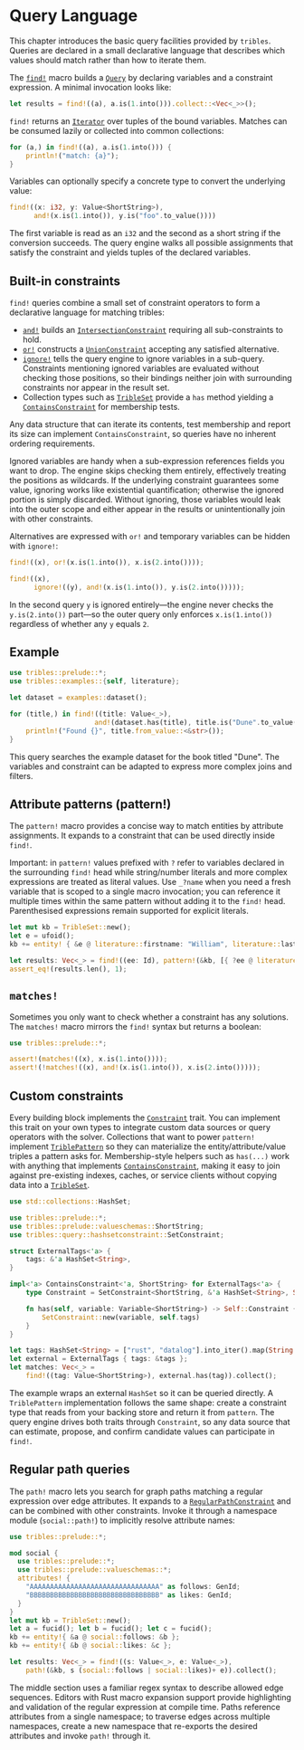 # Query Language

This chapter introduces the basic query facilities provided by `tribles`.
Queries are declared in a small declarative language that describes which
values should match rather than how to iterate them.

The [`find!`](crate::prelude::find) macro builds a
[`Query`](crate::query::Query) by declaring variables and a constraint
expression. A minimal invocation looks like:

```rust
let results = find!((a), a.is(1.into())).collect::<Vec<_>>();
```

`find!` returns an [`Iterator`](core::iter::Iterator) over tuples of the bound
variables. Matches can be consumed lazily or collected into common
collections:

```rust
for (a,) in find!((a), a.is(1.into())) {
    println!("match: {a}");
}
```

Variables can optionally specify a concrete type to convert the underlying
value:

```rust
find!((x: i32, y: Value<ShortString>),
      and!(x.is(1.into()), y.is("foo".to_value())))
```

The first variable is read as an `i32` and the second as a short string if the
conversion succeeds. The query engine walks all possible assignments that
satisfy the constraint and yields tuples of the declared variables.

## Built-in constraints

`find!` queries combine a small set of constraint operators to form a declarative
language for matching tribles:

- [`and!`](crate::prelude::and) builds an
  [`IntersectionConstraint`](crate::query::intersectionconstraint::IntersectionConstraint)
  requiring all sub-constraints to hold.
- [`or!`](crate::prelude::or) constructs a
  [`UnionConstraint`](crate::query::unionconstraint::UnionConstraint)
  accepting any satisfied alternative.
- [`ignore!`](crate::ignore) tells the query engine to ignore variables in
  a sub-query. Constraints mentioning ignored variables are evaluated without
  checking those positions, so their bindings neither join with surrounding
  constraints nor appear in the result set.
- Collection types such as [`TribleSet`](crate::tribleset::TribleSet) provide a
  `has` method yielding a
  [`ContainsConstraint`](crate::query::hashsetconstraint::ContainsConstraint) for
  membership tests.

Any data structure that can iterate its contents, test membership and report its
size can implement `ContainsConstraint`, so queries have no inherent ordering
requirements.

Ignored variables are handy when a sub-expression references fields you want to
drop. The engine skips checking them entirely, effectively treating the
positions as wildcards. If the underlying constraint guarantees some value,
ignoring works like existential quantification; otherwise the ignored portion is
simply discarded. Without ignoring, those variables would leak into the outer
scope and either appear in the results or unintentionally join with other
constraints.

Alternatives are expressed with `or!` and temporary variables can be hidden
with `ignore!`:

```rust
find!((x), or!(x.is(1.into()), x.is(2.into())));

find!((x),
      ignore!((y), and!(x.is(1.into()), y.is(2.into()))));
```

In the second query `y` is ignored entirely—the engine never checks the
`y.is(2.into())` part—so the outer query only enforces `x.is(1.into())`
regardless of whether any `y` equals `2`.

## Example

```rust
use tribles::prelude::*;
use tribles::examples::{self, literature};

let dataset = examples::dataset();

for (title,) in find!((title: Value<_>),
                     and!(dataset.has(title), title.is("Dune".to_value()))) {
    println!("Found {}", title.from_value::<&str>());
}
```

This query searches the example dataset for the book titled "Dune".  The
variables and constraint can be adapted to express more complex joins and
filters.

## Attribute patterns (pattern!)

The `pattern!` macro provides a concise way to match entities by attribute
assignments. It expands to a constraint that can be used directly inside
`find!`.

Important: in `pattern!` values prefixed with `?` refer to variables declared
in the surrounding `find!` head while string/number literals and more complex
expressions are treated as literal values. Use `_?name` when you need a fresh
variable that is scoped to a single macro invocation; you can reference it
multiple times within the same pattern without adding it to the `find!` head.
Parenthesised expressions remain supported for explicit literals.

```rust
let mut kb = TribleSet::new();
let e = ufoid();
kb += entity! { &e @ literature::firstname: "William", literature::lastname: "Shakespeare" };

let results: Vec<_> = find!((ee: Id), pattern!(&kb, [{ ?ee @ literature::firstname: "William" }])).collect();
assert_eq!(results.len(), 1);
```

## `matches!`

Sometimes you only want to check whether a constraint has any solutions.
The `matches!` macro mirrors the `find!` syntax but returns a boolean:

```rust
use tribles::prelude::*;

assert!(matches!((x), x.is(1.into())));
assert!(!matches!((x), and!(x.is(1.into()), x.is(2.into()))));
```

## Custom constraints

Every building block implements the
[`Constraint`](crate::query::Constraint) trait.  You can implement this trait on
your own types to integrate custom data sources or query operators with the
solver. Collections that want to power `pattern!` implement
[`TriblePattern`](crate::query::TriblePattern) so they can materialize the
entity/attribute/value triples a pattern asks for.  Membership-style helpers
such as `has(...)` work with anything that implements
[`ContainsConstraint`](crate::query::ContainsConstraint), making it easy to join
against pre-existing indexes, caches, or service clients without copying data
into a [`TribleSet`](crate::trible::TribleSet).

```rust
use std::collections::HashSet;

use tribles::prelude::*;
use tribles::prelude::valueschemas::ShortString;
use tribles::query::hashsetconstraint::SetConstraint;

struct ExternalTags<'a> {
    tags: &'a HashSet<String>,
}

impl<'a> ContainsConstraint<'a, ShortString> for ExternalTags<'a> {
    type Constraint = SetConstraint<ShortString, &'a HashSet<String>, String>;

    fn has(self, variable: Variable<ShortString>) -> Self::Constraint {
        SetConstraint::new(variable, self.tags)
    }
}

let tags: HashSet<String> = ["rust", "datalog"].into_iter().map(String::from).collect();
let external = ExternalTags { tags: &tags };
let matches: Vec<_> =
    find!((tag: Value<ShortString>), external.has(tag)).collect();
```

The example wraps an external `HashSet` so it can be queried directly.  A
`TriblePattern` implementation follows the same shape: create a constraint
type that reads from your backing store and return it from `pattern`.  The query
engine drives both traits through `Constraint`, so any data source that can
estimate, propose, and confirm candidate values can participate in `find!`.

## Regular path queries

The `path!` macro lets you search for graph paths matching a regular
expression over edge attributes.  It expands to a
[`RegularPathConstraint`](crate::query::RegularPathConstraint) and can be
combined with other constraints.  Invoke it through a namespace module
(`social::path!`) to implicitly resolve attribute names:

```rust
use tribles::prelude::*;

mod social {
  use tribles::prelude::*;
  use tribles::prelude::valueschemas::*;
  attributes! {
    "AAAAAAAAAAAAAAAAAAAAAAAAAAAAAAAA" as follows: GenId;
    "BBBBBBBBBBBBBBBBBBBBBBBBBBBBBBBB" as likes: GenId;
  }
}
let mut kb = TribleSet::new();
let a = fucid(); let b = fucid(); let c = fucid();
kb += entity!{ &a @ social::follows: &b };
kb += entity!{ &b @ social::likes: &c };

let results: Vec<_> = find!((s: Value<_>, e: Value<_>),
    path!(&kb, s (social::follows | social::likes)+ e)).collect();
```

The middle section uses a familiar regex syntax to describe allowed edge
sequences.  Editors with Rust macro expansion support provide highlighting and
validation of the regular expression at compile time. Paths reference
attributes from a single namespace; to traverse edges across multiple
namespaces, create a new namespace that re-exports the desired attributes and
invoke `path!` through it.
